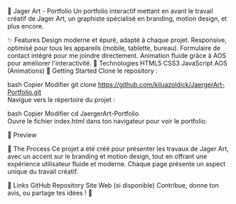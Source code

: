 🎨 Jager Art - Portfolio
Un portfolio interactif mettant en avant le travail créatif de Jager Art, un graphiste spécialisé en branding, motion design, et plus encore.

✨ Features
Design moderne et épuré, adapté à chaque projet.
Responsive, optimisé pour tous les appareils (mobile, tablette, bureau).
Formulaire de contact intégré pour me joindre directement.
Animation fluide grâce à AOS pour améliorer l'interactivité.
🔧 Technologies
HTML5
CSS3
JavaScript
AOS (Animations)
🚀 Getting Started
Clone le repository :

bash
Copier
Modifier
git clone https://github.com/kiluazoldick/JaergerArt-Portfolio.git  
Navigue vers le répertoire du projet :

bash
Copier
Modifier
cd JaergerArt-Portfolio  
Ouvre le fichier index.html dans ton navigateur pour voir le portfolio.

🎨 Preview


📝 The Process
Ce projet a été créé pour présenter les travaux de Jager Art, avec un accent sur le branding et motion design, tout en offrant une expérience utilisateur fluide et moderne. Chaque page présente un aspect unique du travail créatif.

📌 Links
GitHub Repository
Site Web (si disponible)
Contribue, donne ton avis, ou partage tes idées ! 🚀
